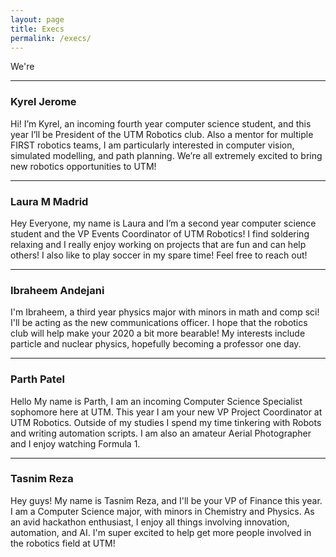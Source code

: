 ```yaml
---
layout: page
title: Execs
permalink: /execs/
---
```


<div align="left">
  <p>We're</p>
  <hr>
  <h3>Kyrel Jerome</h3>
  <p> Hi! I’m Kyrel, an incoming fourth year computer science student, and this year I’ll be President of the UTM Robotics club. Also a mentor for multiple FIRST robotics teams, I am particularly interested in computer vision, simulated modelling, and path planning. We’re all extremely excited to bring new robotics opportunities to UTM!</p>
  
  <hr>
  <h3>Laura M Madrid</h3>
  <p> Hey Everyone, my name is Laura and I’m a second year computer science student and the VP Events Coordinator of UTM Robotics! I find soldering relaxing and I really enjoy working on projects that are fun and can help others! I also like to play soccer in my spare time! Feel free to reach out! </p>
  
  <hr>
  <h3>Ibraheem Andejani</h3>
  <p>I'm Ibraheem, a third year physics major with minors in math and comp sci! I'll be acting as the new communications officer. I hope that the robotics club will help make your 2020 a bit more bearable! My interests include particle and nuclear physics, hopefully becoming a professor one day.</p>
  <hr>

   <h3>Parth Patel</h3>
   <p>Hello My name is Parth, I am an incoming Computer Science Specialist sophomore here at UTM. This year I am your new VP Project Coordinator at UTM Robotics. Outside of my studies I spend my time tinkering with Robots and writing automation scripts. I am also an amateur Aerial Photographer and I enjoy watching Formula 1.</p>
   <hr>

   <h3>Tasnim Reza</h3>
   <p>Hey guys! My name is Tasnim Reza, and I'll be your VP of Finance this year. I am a Computer Science major, with minors in Chemistry and Physics. As an avid hackathon enthusiast, I enjoy all things involving innovation, automation, and AI. I'm super excited to help get more people involved in the robotics field at UTM!</p>
  
</div>
